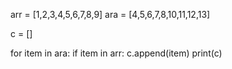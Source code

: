 arr = [1,2,3,4,5,6,7,8,9]
ara = [4,5,6,7,8,10,11,12,13]

c = []

for item in ara:
    if item in arr:
        c.append(item)
print(c)
